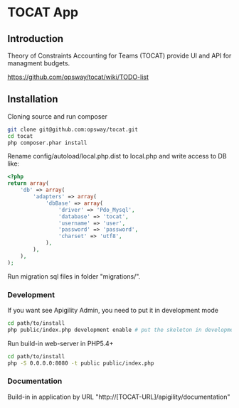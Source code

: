 TOCAT App
=======================

Introduction
------------
Theory of Constraints Accounting for Teams (TOCAT) provide UI and API for managment budgets.

https://github.com/opsway/tocat/wiki/TODO-list

Installation
------------

Cloning source and run composer
```bash
git clone git@github.com:opsway/tocat.git
cd tocat
php composer.phar install
```

Rename config/autoload/local.php.dist to local.php and write access to DB like:
```php
<?php
return array(
    'db' => array(
        'adapters' => array(
            'dbBase' => array(
                'driver' => 'Pdo_Mysql',
                'database' => 'tocat',
                'username' => 'user',
                'password' => 'password',
                'charset' => 'utf8',
            ),
        ),
    ),
);
```

Run migration sql files in folder "migrations/".

### Development

If you want see Apigility Admin, you need to put it in development mode

```bash
cd path/to/install
php public/index.php development enable # put the skeleton in development mode
```

Run build-in web-server in PHP5.4+

```bash
cd path/to/install
php -S 0.0.0.0:8080 -t public public/index.php
```


### Documentation

Build-in in application by URL "http://[TOCAT-URL]/apigility/documentation"

